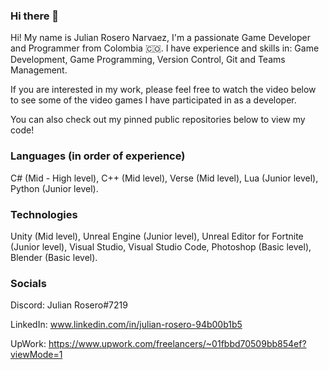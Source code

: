 ### Hi there 👋

Hi! My name is Julian Rosero Narvaez, I'm a passionate Game Developer and Programmer from Colombia 🇨🇴.
I have experience and skills in: Game Development, Game Programming, Version Control, Git and Teams Management.

If you are interested in my work, please feel free to watch the video below to see some of the video games I have participated in as a developer.


You can also check out my pinned public repositories below to view my code!

### Languages (in order of experience)
C# (Mid - High level), C++ (Mid level), Verse (Mid level), Lua (Junior level), Python (Junior level).

### Technologies
Unity (Mid level), Unreal Engine (Junior level), Unreal Editor for Fortnite (Junior level), Visual Studio, Visual Studio Code, Photoshop (Basic level), Blender (Basic level).

### Socials

Discord: Julian Rosero#7219

LinkedIn: www.linkedin.com/in/julian-rosero-94b00b1b5

UpWork: https://www.upwork.com/freelancers/~01fbbd70509bb854ef?viewMode=1
